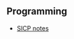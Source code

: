 ## Programming

- [SICP notes](https://github.com/jiangqinhua/cs-related-notes/Structure%20and%20Interpretation%20of%20computer%20programs/)

